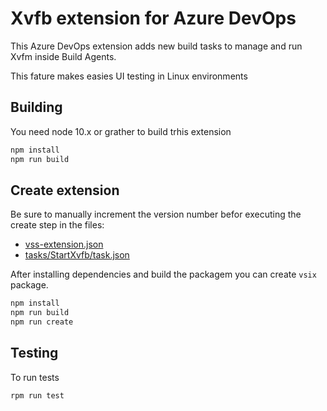 # Xvfb extension for Azure DevOps

This Azure DevOps extension adds new build tasks to manage and run Xvfm inside Build Agents.

This fature makes easies UI testing in Linux environments


## Building

You need node 10.x or grather to build trhis extension

```bash
npm install
npm run build
```

## Create extension

Be sure to manually increment the version number befor executing the create step in the files:

* [vss-extension.json](vss-extension.json)
* [tasks/StartXvfb/task.json](tasks/StartXvfb/task.json)

After installing dependencies and build the packagem you can create `vsix` package.

```bash
npm install
npm run build
npm run create
```

## Testing

To run tests

```bash
rpm run test
```
